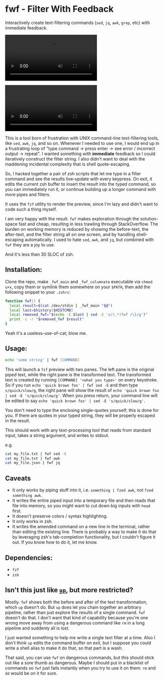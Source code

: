 # fwf - Filter With Feedback

Interactively create text-filtering commands (`sed`, `jq`, `awk`, `grep`, etc) with immediate feedback.

![sed demo](pics/sed_demo.mp4)

![jq demo](pics/jq_demo.mp4)

This is a tool born of frustration with UNIX command-line text-filtering tools, like `sed`, `awk`, `jq`, and so on. Whenever I needed to use one, I would end up in a frustrating loop of "type command -> press enter -> see error / incorrect output -> repeat". I wanted something with **immediate** feedback so I could iteratively construct the filter string. I also didn't want to deal with the maddening incidental complexity that is shell quote-escaping.

So, I hacked together a pair of zsh scripts that let me type in a filter command and see the results live-update with every keypress. On exit, it edits the current zsh buffer to insert the result into the typed command, so you can immediately run it, or continue building up a longer command with more pipes and filters.

It uses the `fzf` utility to render the preview, since I'm lazy and didn't want to code such a thing myself.

I am very happy with the result. `fwf` makes exploration through the solution-space fast and cheap, resulting in less trawling through StackOverflow. The burden on working memory is reduced by showing the before-text, the after-text, and the filter string all on one screen, and by handling shell-escaping automatically. I used to hate `sed`, `awk`, and `jq`, but combined with `fwf` they are a joy to use.

And it's less than 30 SLOC of zsh.

## Installation:

Clone the repo, make `_fwf_main` and `_fwf_columnate` executable via `chmod u+x`, copy them or symlink them somewhere on your `$PATH`, then add the following snippet to your `.zshrc`:

```zsh
function fwf() {
  local result=$(cat /dev/stdin | _fwf_main "$@")
  local last=$history[$HISTCMD]
  local removed_fwf="$(echo -E $last | sed -E 's/(.*)fwf /\1/g')"
  print -z -r "$removed_fwf $result"
}
```

Yeah it's a useless-use-of-cat; blow me.

## Usage:

```zsh
echo 'some string' | fwf [COMMAND]
```

This will launch a `fzf` preview with two panes. The left pane is the original piped text, while the right pane is the transformed text. The transformed text is created by running `[COMMAND] '<what you type>'` on every keystroke. So if you run `echo 'quick brown fox' | fwf sed -E` and then type `s/quick/slow/g`, the right pane will show the result of `echo 'quick brown fox | sed -E 's/quick/slow/g'`. When you press return, your command line will be edited to say `echo 'quick brown fox' | sed -E 's/quick/slow/g'`.

You don't need to type the enclosing single-quotes yourself; this is done for you. If there are quotes in your typed string, they will be properly escaped in the result.

This should work with any text-processing tool that reads from standard input, takes a string argument, and writes to stdout.

e.g.

```zsh
cat my_file.txt | fwf sed -E
cat my_file.txt | fwf awk
cat my_file.json | fwf jq
```

## Caveats

- It only works by piping stuff into it, i.e. `something | fzed awk`, not `fzed something awk`.
- It writes the entire piped input into a temporary file and then reads that file into memory, so you might want to cut down big inputs with `head` first.
- It doesn't preserve colors / syntax highlighting.
- It only works in zsh.
- It writes the amended command on a new line in the terminal, rather than editing the existing line. There is probably a way to make it do that by leveraging zsh's tab-completion functionality, but I couldn't figure it out. If you know how to do it, let me know.

## Dependencies:

- `fzf`
- `zsh`

## Isn't this just like [`up`](https://github.com/akavel/up), but more restricted?

Mostly. `fwf` shows both the before and after of the text transformation, which `up` doesn't do. But `up` does let you chain together an arbitrary pipeline, rather than just explore the results of a single command. `fwf` doesn't do that. I don't want that kind of capability because you're one wrong move away from using a dangerous command like `rm` in a long pipeline and suddenly all is lost.

I just wanted something to help me write a single text filter at a time. Also I don't think `up` edits the command buffer on exit, but I suppose you could write a shell alias to make it do that, so that part is a wash.

That said, you can use `fwf` on dangerous commands, but this should stick out like a sore thumb as dangerous. Maybe I should put in a blacklist of commands so `fwf` just fails instantly when you try to use it on them: `rm` and `dd` would be on it for sure.

